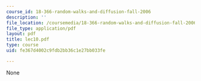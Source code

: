 ```yaml
---
course_id: 18-366-random-walks-and-diffusion-fall-2006
description: ''
file_location: /coursemedia/18-366-random-walks-and-diffusion-fall-2006/fe367d4002c9fdb2bb36c1e27bb033fe_lec10.pdf
file_type: application/pdf
layout: pdf
title: lec10.pdf
type: course
uid: fe367d4002c9fdb2bb36c1e27bb033fe

---
```

None